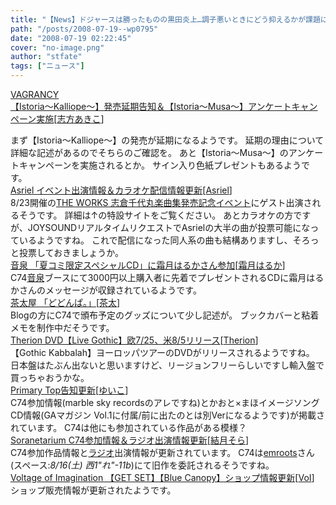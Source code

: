 ```yaml
---
title: "【News】ドジャースは勝ったものの黒田炎上…調子悪いときにどう抑えるかが課題になりそうですねぇ"
path: "/posts/2008-07-19--wp0795"
date: "2008-07-19 02:22:45"
cover: "no-image.png"
author: "stfate"
tags: ["ニュース"]
---
```


<style type="text/css">
<!--
p {white-space: pre-wrap};
-->
</style>

<a class="topics" href="http://www.vagrancy.jp/" target="_blank">VAGRANCY 【Istoria～Kalliope～】発売延期告知＆【Istoria～Musa～】アンケートキャンペーン実施</a><span class="junre">[<a href="http://www.vagrancy.jp/" target="_blank">志方あきこ</a>]</span>
<div class="news">まず【Istoria～Kalliope～】の発売が延期になるようです。
延期の理由について詳細な記述があるのでそちらのご確認を。
あと【Istoria～Musa～】のアンケートキャンペーンを実施されるとか。
サイン入り色紙プレゼントもあるようです。</div>
<a class="topics" href="http://www.asriel.jp/m/" target="_blank">Asriel イベント出演情報＆カラオケ配信情報更新</a><span class="junre">[<a href="http://www.asriel.jp/m/" target="_blank">Asriel</a>]</span>
<div class="news">8/23開催の<a href="http://www.5pb.jp/chiyomaruworks/" target="_blank">THE WORKS 志倉千代丸楽曲集発売記念イベント</a>にゲスト出演されるそうです。
詳細は↑の特設サイトをご覧ください。
あとカラオケの方ですが、JOYSOUNDリアルタイムリクエストでAsrielの大半の曲が投票可能になっているようですね。
これで配信になった同人系の曲も結構ありますし、そろっと投票しておきましょうか。</div>
<a class="topics" href="http://onsen.ag/special/comike74/" target="_blank">音泉 「夏コミ限定スペシャルCD」に霜月はるかさん参加</a><span class="junre">[<a href="http://shimotsukin.com/" target="_blank">霜月はるか</a>]</span>
<div class="news">C74<a href="http://onsen.ag/" target="_blank">音泉</a>ブースにて3000円以上購入者に先着でプレゼントされるCDに霜月はるかさんのメッセージが収録されているようです。</div>
<a class="topics" href="http://chata.moo.jp/" target="_blank">茶太屋 「どどんぱ。」</a><span class="junre">[<a href="http://chata.moo.jp/" target="_blank">茶太</a>]</span>
<div class="news">Blogの方にC74で頒布予定のグッズについて少し記述が。
ブックカバーと粘着メモを制作中だそうです。</div>
<a class="topics" href="http://japan.megatherion.com/dvd.html" target="_blank">Therion DVD【Live Gothic】欧7/25、米8/5リリース</a><span class="junre">[<a href="http://japan.megatherion.com/" target="_blank">Therion</a>]</span>
<div class="news">【Gothic Kabbalah】ヨーロッパツアーのDVDがリリースされるようですね。
日本盤はたぶん出ないと思いますけど、リージョンフリーらしいですし輸入盤で買っちゃおうかな。</div>
<a class="topics" href="http://www.edit.ne.jp/~shira/" target="_blank">Primary Top告知更新</a><span class="junre">[<a href="http://www.edit.ne.jp/~shira/" target="_blank">ゆいこ</a>]</span>
<div class="news">C74参加情報(marble sky recordsのアレですね)とかおと×まほイメージソングCD情報(GAマガジン Vol.1に付属/前に出たのとは別Verになるようです)が掲載されています。
C74は他にも参加されている作品がある模様？</div>
<a class="topics" href="http://soranetarium.com/" target="_blank">Soranetarium C74参加情報＆ラジオ出演情報更新</a><span class="junre">[<a href="http://soranetarium.com/" target="_blank">結月そら</a>]</span>
<div class="news">C74参加作品情報と<a href="http://www.zakzak.co.jp/anime/web/mashiro/mashiro.html" target="_blank">ラジオ</a>出演情報が更新されています。
C74は<a href="http://emroots.web.infoseek.co.jp/" target="_blank">emroots</a>さん(スペース:<em>8/16(土) 西1"れ"-11b</em>)にて旧作を委託されるそうですね。</div>
<a class="topics" href="http://www.voltagenation.com/ahead/" target="_blank">Voltage of Imagination 【GET SET】【Blue Canopy】ショップ情報更新</a><span class="junre">[<a href="http://www.voltagenation.com/" target="_blank">VoI</a>]</span>
<div class="news">ショップ販売情報が更新されたようです。</div>
